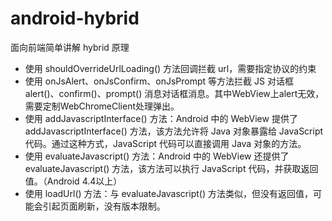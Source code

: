 # android-hybrid
面向前端简单讲解 hybrid 原理

- 使用 shouldOverrideUrlLoading() 方法回调拦截 url，需要指定协议的约束
- 使用 onJsAlert、onJsConfirm、onJsPrompt 等方法拦截 JS 对话框 alert()、confirm()、prompt() 消息对话框消息。其中WebView上alert无效，需要定制WebChromeClient处理弹出。
- 使用 addJavascriptInterface() 方法：Android 中的 WebView 提供了 addJavascriptInterface() 方法，该方法允许将 Java 对象暴露给 JavaScript 代码。通过这种方式，JavaScript 代码可以直接调用 Java 对象的方法。
- 使用 evaluateJavascript() 方法：Android 中的 WebView 还提供了 evaluateJavascript() 方法，该方法可以执行 JavaScript 代码，并获取返回值。（Android 4.4以上）
- 使用 loadUrl() 方法：与 evaluateJavascript() 方法类似，但没有返回值，可能会引起页面刷新，没有版本限制。